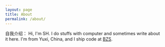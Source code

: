 ```yaml
---
layout: page
title: About
permalink: /about/
---
```


自我介绍：
    Hi, I'm SH. I do stuffs with computer and sometimes write about it here.
      I'm from Yuxi, China, and I ship code at <a href="#">BZS</a>.</p>
